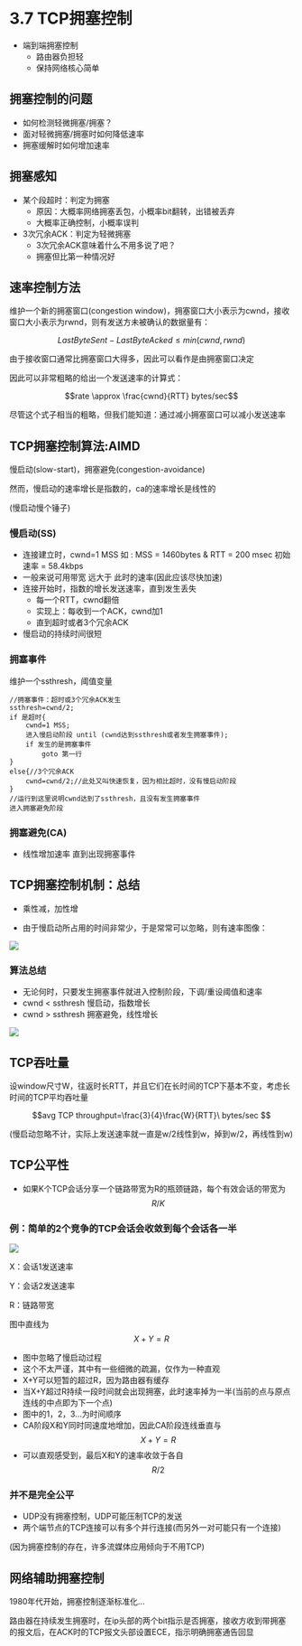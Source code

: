 # 3.7 TCP拥塞控制

- 端到端拥塞控制
  - 路由器负担轻
  - 保持网络核心简单

## 拥塞控制的问题

- 如何检测轻微拥塞/拥塞？
- 面对轻微拥塞/拥塞时如何降低速率
- 拥塞缓解时如何增加速率

## 拥塞感知

- 某个段超时：判定为拥塞
  - 原因：大概率网络拥塞丢包，小概率bit翻转，出错被丢弃
  - 大概率正确控制，小概率误判
- 3次冗余ACK：判定为轻微拥塞
  - 3次冗余ACK意味着什么不用多说了吧？
  - 拥塞但比第一种情况好

## 速率控制方法

维护一个新的拥塞窗口(congestion window)，拥塞窗口大小表示为cwnd，接收窗口大小表示为rwnd，则有发送方未被确认的数据量有：

  $$LastByteSent - LastByteAcked \leq min(cwnd,rwnd)$$

由于接收窗口通常比拥塞窗口大得多，因此可以看作是由拥塞窗口决定

因此可以非常粗略的给出一个发送速率的计算式：

$$rate \approx \frac{cwnd}{RTT} bytes/sec$$

尽管这个式子相当的粗略，但我们能知道：通过减小拥塞窗口可以减小发送速率

## TCP拥塞控制算法:AIMD

慢启动(slow-start)，拥塞避免(congestion-avoidance)

然而，慢启动的速率增长是指数的，ca的速率增长是线性的

(慢启动慢个锤子)

### 慢启动(SS)

- 连接建立时，cwnd=1 MSS
  如 : MSS = 1460bytes & RTT = 200 msec 初始速率 = 58.4kbps
- 一般来说可用带宽 远大于 此时的速率(因此应该尽快加速)
- 连接开始时，指数的增长发送速率，直到发生丢失
  - 每一个RTT，cwnd翻倍
  - 实现上：每收到一个ACK，cwnd加1
  - 直到超时或者3个冗余ACK
- 慢启动的持续时间很短

### 拥塞事件
维护一个ssthresh，阈值变量

```pseudocode
//拥塞事件：超时或3个冗余ACK发生
ssthresh=cwnd/2;
if 是超时{
	cwnd=1 MSS;
	进入慢启动阶段 until (cwnd达到ssthresh或者发生拥塞事件);
	if 发生的是拥塞事件
		goto 第一行
}
else{//3个冗余ACK
	cwnd=cwnd/2;//此处又叫快速恢复，因为相比超时，没有慢启动阶段
}
//运行到这里说明cwnd达到了ssthresh，且没有发生拥塞事件
进入拥塞避免阶段
```
### 拥塞避免(CA)

- 线性增加速率
  直到出现拥塞事件

## TCP拥塞控制机制：总结

- 乘性减，加性增

- 由于慢启动所占用的时间非常少，于是常常可以忽略，则有速率图像：

![](../image/TCP-congestion-window.png)

### 算法总结

- 无论何时，只要发生拥塞事件就进入控制阶段，下调/重设阈值和速率
- cwnd < ssthresh 慢启动，指数增长
- cwnd > ssthresh 拥塞避免，线性增长

![](../image/TCP-congestion-control.png)

## TCP吞吐量

设window尺寸W，往返时长RTT，并且它们在长时间的TCP下基本不变，考虑长时间的TCP平均吞吐量

$$avg TCP throughput=\frac{3}{4}\frac{W}{RTT}\ bytes/sec $$

(慢启动忽略不计，实际上发送速率就一直是w/2线性到w，掉到w/2，再线性到w)

## TCP公平性

- 如果K个TCP会话分享一个链路带宽为R的瓶颈链路，每个有效会话的带宽为$$R/K$$

### 例：简单的2个竞争的TCP会话会收敛到每个会话各一半

![](../image/TCP-fairness.jpg)

X：会话1发送速率

Y：会话2发送速率

R：链路带宽

图中直线为$$X+Y=R$$

- 图中忽略了慢启动过程
- 这个不太严谨，其中有一些细微的疏漏，仅作为一种直观
- X+Y可以短暂的超过R，因为路由器有缓存
- 当X+Y超过R持续一段时间就会出现拥塞，此时速率掉为一半(当前的点与原点连线的中点即为下一个点)
- 图中的1，2，3...为时间顺序
- CA阶段X和Y同时同速度地增加，因此CA阶段连线垂直与$$X+Y=R$$
- 可以直观感受到，最后X和Y的速率收敛于各自$$R/2$$

### 并不是完全公平

- UDP没有拥塞控制，UDP可能压制TCP的发送
- 两个端节点的TCP连接可以有多个并行连接(而另外一对可能只有一个连接)

(因为拥塞控制的存在，许多流媒体应用倾向于不用TCP)

## 网络辅助拥塞控制

1980年代开始，拥塞控制逐渐标准化...

路由器在持续发生拥塞时，在ip头部的两个bit指示是否拥塞，接收方收到带拥塞的报文后，在ACK时的TCP报文头部设置ECE，指示明确拥塞通告回显
